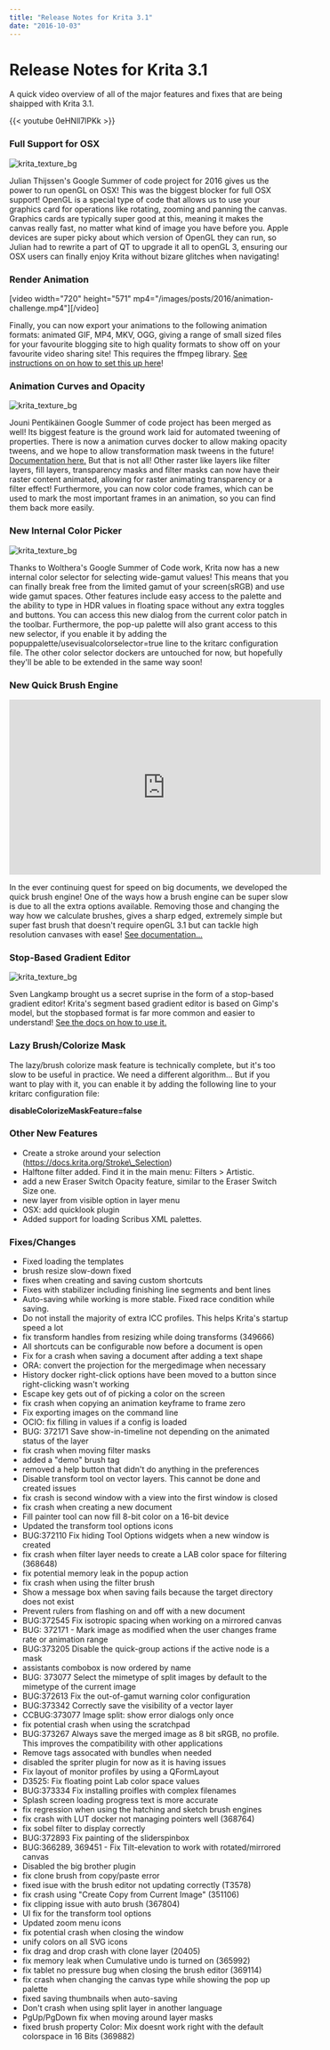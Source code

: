```yaml
---
title: "Release Notes for Krita 3.1"
date: "2016-10-03"
---
```


# Release Notes for Krita 3.1

A quick video overview of all of the major features and fixes that are being shaipped with Krita 3.1.

{{< youtube 0eHNll7lPKk >}}

### Full Support for OSX

![krita_texture_bg](/images/pages/krita3osx.jpg)

Julian Thijssen's Google Summer of code project for 2016 gives us the power to run openGL on OSX! This was the biggest blocker for full OSX support! OpenGL is a special type of code that allows us to use your graphics card for operations like rotating, zooming and panning the canvas. Graphics cards are typically super good at this, meaning it makes the canvas really fast, no matter what kind of image you have before you. Apple devices are super picky about which version of OpenGL they can run, so Julian had to rewrite a part of QT to upgrade it all to openGL 3, ensuring our OSX users can finally enjoy Krita without bizare glitches when navigating!

### Render Animation

\[video width="720" height="571" mp4="/images/posts/2016/animation-challenge.mp4"\]\[/video\]

Finally, you can now export your animations to the following animation formats: animated GIF, MP4, MKV, OGG, giving a range of small sized files for your favourite blogging site to high quality formats to show off on your favourite video sharing site! This requires the ffmpeg library. [See instructions on on how to set this up here](https://docs.krita.org/Render_Animation)!

### Animation Curves and Opacity

![krita_texture_bg](/images/pages/krita_animation_3_0_2.gif)

Jouni Pentikäinen Google Summer of code project has been merged as well! Its biggest feature is the ground work laid for automated tweening of properties. There is now a animation curves docker to allow making opacity tweens, and we hope to allow transformation mask tweens in the future! [Documentation here.](https://docs.krita.org/Animation_Curves) But that is not all! Other raster like layers like filter layers, fill layers, transparency masks and filter masks can now have their raster content animated, allowing for raster animating transparency or a filter effect! Furthermore, you can now color code frames, which can be used to mark the most important frames in an animation, so you can find them back more easily.

### New Internal Color Picker

![krita_texture_bg](/images/pages/16-bit-color.png)

Thanks to Wolthera's Google Summer of Code work, Krita now has a new internal color selector for selecting wide-gamut values! This means that you can finally break free from the limited gamut of your screen(sRGB) and use wide gamut spaces. Other features include easy access to the palette and the ability to type in HDR values in floating space without any extra toggles and buttons. You can access this new dialog from the current color patch in the toolbar. Furthermore, the pop-up palette will also grant access to this new selector, if you enable it by adding the popuppalette/usevisualcolorselector=true line to the kritarc configuration file. The other color selector dockers are untouched for now, but hopefully they'll be able to be extended in the same way soon!

### New Quick Brush Engine

<iframe src="https://www.youtube.com/embed/Ao7-aEcwoN0" width="560" height="315" frameborder="0" allowfullscreen="allowfullscreen"></iframe>

In the ever continuing quest for speed on big documents, we developed the quick brush engine! One of the ways how a brush engine can be super slow is due to all the extra options available. Removing those and changing the way how we calculate brushes, gives a sharp edged, extremely simple but super fast brush that doesn't require openGL 3.1 but can tackle high resolution canvases with ease! [See documentation...](https://docs.krita.org/Quick_Brush)

### Stop-Based Gradient Editor

![krita_texture_bg](/images/pages/stop-based-gradients.png)

Sven Langkamp brought us a secret suprise in the form of a stop-based gradient editor! Krita's segment based gradient editor is based on Gimp's model, but the stopbased format is far more common and easier to understand! [See the docs on how to use it.](https://docs.krita.org/Managing_Gradients)

### Lazy Brush/Colorize Mask

The lazy/brush colorize mask feature is technically complete, but it's too slow to be useful in practice. We need a different algorithm... But if you want to play with it, you can enable it by adding the following line to your kritarc configuration file:

**disableColorizeMaskFeature=false**

### Other New Features

- Create a stroke around your selection (https://docs.krita.org/Stroke\_Selection)
- Halftone filter added. Find it in the main menu: Filters > Artistic.
- add a new Eraser Switch Opacity feature, similar to the Eraser Switch Size one.
- new layer from visible option in layer menu
- OSX: add quicklook plugin
- Added support for loading Scribus XML palettes.

### Fixes/Changes

- Fixed loading the templates
- brush resize slow-down fixed
- fixes when creating and saving custom shortcuts
- Fixes with stabilizer including finishing line segments and bent lines
- Auto-saving while working is more stable. Fixed race condition while saving.
- Do not install the majority of extra ICC profiles. This helps Krita's startup speed a lot
- fix transform handles from resizing while doing transforms (349666)
- All shortcuts can be configurable now before a document is open
- Fix for a crash when saving a document after adding a text shape
- ORA: convert the projection for the mergedimage when necessary
- History docker right-click options have been moved to a button since right-clicking wasn't working
- Escape key gets out of of picking a color on the screen
- fix crash when copying an animation keyframe to frame zero
- Fix exporting images on the command line
- OCIO: fix filling in values if a config is loaded
- BUG: 372171 Save show-in-timeline not depending on the animated status of the layer
- fix crash when moving filter masks
- added a "demo" brush tag
- removed a help button that didn't do anything in the preferences
- Disable transform tool on vector layers. This cannot be done and created issues
- fix crash is second window with a view into the first window is closed
- fix crash when creating a new document
- Fill painter tool can now fill 8-bit color on a 16-bit device
- Updated the transform tool options icons
- BUG:372110 Fix hiding Tool Options widgets when a new window is created
- fix crash when filter layer needs to create a LAB color space for filtering (368648)
- fix potential memory leak in the popup action
- fix crash when using the filter brush
- Show a message box when saving fails because the target directory does not exist
- Prevent rulers from flashing on and off with a new document
- BUG:372545 Fix isotropic spacing when working on a mirrored canvas
- BUG: 372171 - Mark image as modified when the user changes frame rate or animation range
- BUG:373205 Disable the quick-group actions if the active node is a mask
- assistants combobox is now ordered by name
- BUG: 373077 Select the mimetype of split images by default to the mimetype of the current image
- BUG:372613 Fix the out-of-gamut warning color configuration
- BUG:373342 Correctly save the visibility of a vector layer
- CCBUG:373077 Image split: show error dialogs only once
- fix potential crash when using the scratchpad
- BUG:373267 Always save the merged image as 8 bit sRGB, no profile. This improves the compatibility with other applications
- Remove tags assocated with bundles when needed
- disabled the spriter plugin for now as it is having issues
- Fix layout of monitor profiles by using a QFormLayout
- D3525: Fix floating point Lab color space values
- BUG:373334 Fix installing proifles with complex filenames
- Splash screen loading progress text is more accurate
- fix regression when using the hatching and sketch brush engines
- fix crash with LUT docker not managing pointers well (368764)
- fix sobel filter to display correctly
- BUG:372893 Fix painting of the sliderspinbox
- BUG:366289, 369451 - Fix Tilt-elevation to work with rotated/mirrored canvas
- Disabled the big brother plugin
- fix clone brush from copy/paste error
- fixed isue with the brush editor not updating correctly (T3578)
- fix crash using "Create Copy from Current Image" (351106)
- fix clipping issue with auto brush (367804)
- UI fix for the transform tool options
- Updated zoom menu icons
- fix potential crash when closing the window
- unify colors on all SVG icons
- fix drag and drop crash with clone layer (20405)
- fix memory leak when Cumulative undo is turned on (365992)
- fix tablet no pressure bug when closing the brush editor (369114)
- fix crash when changing the canvas type while showing the pop up palette
- fixed saving thumbnails when auto-saving
- Don't crash when using split layer in another language
- PgUp/PgDown fix when moving around layer masks
- fixed brush property Color: Mix doesnt work right with the default colorspace in 16 Bits (369882)
